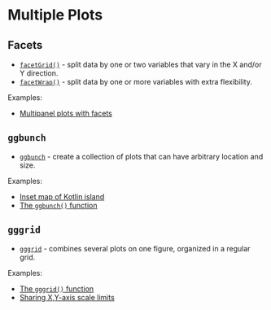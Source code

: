 # Multiple Plots

## Facets

- [`facetGrid()`](%api_facet%/facet-grid.html) - split data by one or two variables that vary in the X and/or Y direction.
- [`facetWrap()`](%api_facet%/facet-wrap.html) - split data by one or more variables with extra flexibility.

Examples:

- [Multipanel plots with facets](%nb-facets%)

## `ggbunch`

- [`ggbunch`](%api_lets_plot%/ggbunch.html) - create a collection of plots that can have arbitrary location and size.

Examples:

- [Inset map of Kotlin island](%nb-spatialdataset_kotlin_isl%)
- [The `ggbunch()` function](%nb-ggbunch%)

## `gggrid`

- [`gggrid`](%api_lets_plot%/gggrid.html) - combines several plots on one figure, organized in a regular grid.

Examples:

- [The `gggrid()` function](%nb-plot_grid%)
- [Sharing X,Y-axis scale limits](%nb-gggrid_scale_share%)